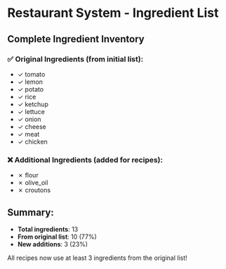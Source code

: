 # Restaurant System - Ingredient List

## Complete Ingredient Inventory

### ✅ Original Ingredients (from initial list):
- ✓ tomato
- ✓ lemon  
- ✓ potato
- ✓ rice
- ✓ ketchup
- ✓ lettuce
- ✓ onion
- ✓ cheese
- ✓ meat
- ✓ chicken

### ❌ Additional Ingredients (added for recipes):
- ✗ flour
- ✗ olive_oil
- ✗ croutons

## Summary:
- **Total ingredients**: 13
- **From original list**: 10 (77%)
- **New additions**: 3 (23%)

All recipes now use at least 3 ingredients from the original list!

